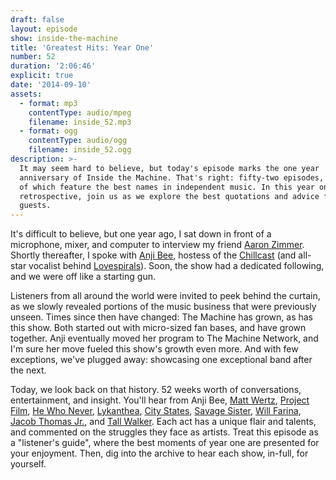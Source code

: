 ```yaml
---
draft: false
layout: episode
show: inside-the-machine
title: 'Greatest Hits: Year One'
number: 52
duration: '2:06:46'
explicit: true
date: '2014-09-10'
assets:
  - format: mp3
    contentType: audio/mpeg
    filename: inside_52.mp3
  - format: ogg
    contentType: audio/ogg
    filename: inside_52.ogg
description: >-
  It may seem hard to believe, but today's episode marks the one year
  anniversary of Inside the Machine. That's right: fifty-two episodes, fifty-one
  of which feature the best names in independent music. In this year one
  retrospective, join us as we explore the best quotations and advice from past
  guests.
---
```

It's difficult to believe, but one year ago, I sat down in front of a microphone, mixer, and computer to interview my friend [Aaron Zimmer](http://machine.fm/inside/1). Shortly thereafter, I spoke with [Anji Bee](http://machine.fm/inside/2), hostess of the [Chillcast](http://machine.fm/chillcast) (and all-star vocalist behind [Lovespirals](http://lovespirals.com)). Soon, the show had a dedicated following, and we were off like a starting gun.

Listeners from all around the world were invited to peek behind the curtain, as we slowly revealed portions of the music business that were previously unseen. Times since then have changed: The Machine has grown, as has this show. Both started out with micro-sized fan bases, and have grown together. Anji eventually moved her program to The Machine Network, and I'm sure her move fueled this show's growth even more. And with few exceptions, we've plugged away: showcasing one exceptional band after the next.

Today, we look back on that history. 52 weeks worth of conversations, entertainment, and insight. You'll hear from Anji Bee, [Matt Wertz](http://machine.fm/inside/8), [Project Film](http://machine.fm/inside/29), [He Who Never](http://machine.fm/inside/31), [Lykanthea](http://machine.fm/inside/32), [City States](http://machine.fm/inside/33), [Savage Sister](http://machine.fm/inside/38), [Will Farina](http://machine.fm/inside/43), [Jacob Thomas Jr.](http://machine.fm/inside/47), and [Tall Walker](http://machine.fm/inside/49). Each act has a unique flair and talents, and commented on the struggles they face as artists. Treat this episode as a "listener's guide", where the best moments of year one are presented for your enjoyment. Then, dig into the archive to hear each show, in-full, for yourself.